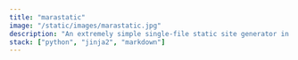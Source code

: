 ```yaml
---
title: "marastatic"
image: "/static/images/marastatic.jpg"
description: "An extremely simple single-file static site generator in less than 300 lines of code."
stack: ["python", "jinja2", "markdown"]
---
```

